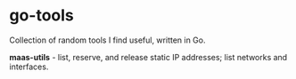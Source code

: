 # go-tools
Collection of random tools I find useful, written in Go.

**maas-utils** - list, reserve, and release static IP addresses; list networks and interfaces.
